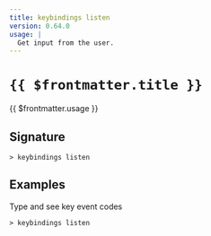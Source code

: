 ```yaml
---
title: keybindings listen
version: 0.64.0
usage: |
  Get input from the user.
---
```


# <code>{{ $frontmatter.title }}</code>

<div style='white-space: pre-wrap;'>{{ $frontmatter.usage }}</div>

## Signature

```> keybindings listen ```

## Examples

Type and see key event codes
```shell
> keybindings listen
```
